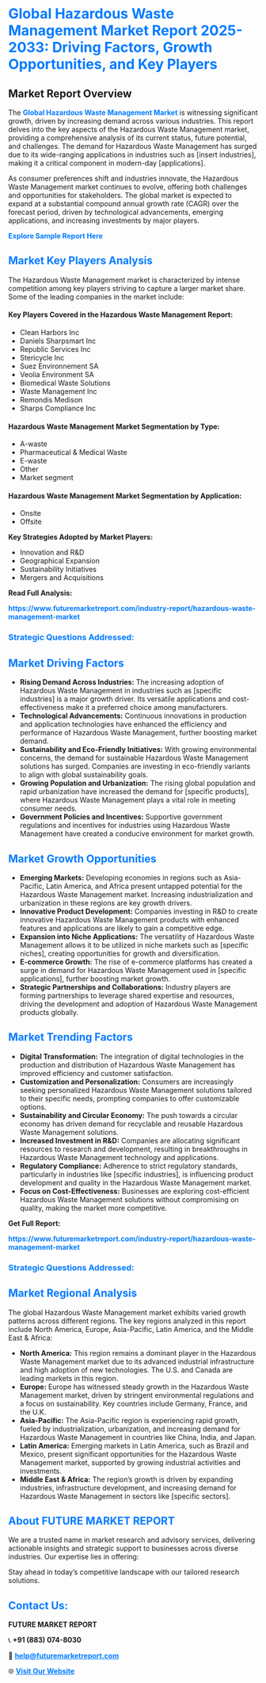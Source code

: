 <h1 style="color: #007BFF;">Global Hazardous Waste Management Market Report 2025-2033: Driving Factors, Growth Opportunities, and Key Players</h1>

<section id="overview">
<h2>Market Report Overview</h2>
<p>The <a href="https://www.futuremarketreport.com/industry-report/hazardous-waste-management-market" style="color: #007BFF; text-decoration: none;"><strong>Global Hazardous Waste Management Market</strong></a> is witnessing significant growth, driven by increasing demand across various industries. This report delves into the key aspects of the Hazardous Waste Management market, providing a comprehensive analysis of its current status, future potential, and challenges. The demand for Hazardous Waste Management has surged due to its wide-ranging applications in industries such as [insert industries], making it a critical component in modern-day [applications].</p>
<p>As consumer preferences shift and industries innovate, the Hazardous Waste Management market continues to evolve, offering both challenges and opportunities for stakeholders. The global market is expected to expand at a substantial compound annual growth rate (CAGR) over the forecast period, driven by technological advancements, emerging applications, and increasing investments by major players.</p>
</section>

<section id="overview">
<p><a href="https://www.futuremarketreport.com/request-sample/reportId=109970" style="color: #007BFF; text-decoration: none;"><strong>Explore Sample Report Here</strong></a></p>
</section>

<section id="key-players">
<h2 style="color: #007BFF;">Market Key Players Analysis</h2>
<p>The Hazardous Waste Management market is characterized by intense competition among key players striving to capture a larger market share. Some of the leading companies in the market include:</p>
<h4>Key Players Covered in the Hazardous Waste Management Report:</h4>
<ul><li>Clean Harbors Inc</li><li>Daniels Sharpsmart Inc</li><li>Republic Services Inc</li><li>Stericycle Inc</li><li>Suez Environnement SA</li><li>Veolia Environment SA</li><li>Biomedical Waste Solutions</li><li>Waste Management Inc</li><li>Remondis Medison</li><li>Sharps Compliance Inc</li></ul>
<h4>Hazardous Waste Management Market Segmentation by Type:</h4>
<ul><li>A-waste</li><li>Pharmaceutical &amp; Medical Waste</li><li>E-waste</li><li>Other</li><li>Market segment</li></ul>

<h4>Hazardous Waste Management Market Segmentation by Application:</h4>
<ul><li>Onsite</li><li>Offsite</li></ul>
<p><strong>Key Strategies Adopted by Market Players:</strong></p>
<ul>
<li>Innovation and R&D</li>
<li>Geographical Expansion</li>
<li>Sustainability Initiatives</li>
<li>Mergers and Acquisitions</li>
</ul>
</section>

<section>
<p><strong>Read Full Analysis: </strong></p><a href="https://www.futuremarketreport.com/industry-report/hazardous-waste-management-market" style="color: #007BFF; text-decoration: none;"><strong>https://www.futuremarketreport.com/industry-report/hazardous-waste-management-market</strong></a>
<h3 style="color: #007BFF;">Strategic Questions Addressed:</h3>
</section>

<section id="driving-factors">
<h2 style="color: #007BFF;">Market Driving Factors</h2>
<ul>
<li><strong>Rising Demand Across Industries:</strong> The increasing adoption of Hazardous Waste Management in industries such as [specific industries] is a major growth driver. Its versatile applications and cost-effectiveness make it a preferred choice among manufacturers.</li>
<li><strong>Technological Advancements:</strong> Continuous innovations in production and application technologies have enhanced the efficiency and performance of Hazardous Waste Management, further boosting market demand.</li>
<li><strong>Sustainability and Eco-Friendly Initiatives:</strong> With growing environmental concerns, the demand for sustainable Hazardous Waste Management solutions has surged. Companies are investing in eco-friendly variants to align with global sustainability goals.</li>
<li><strong>Growing Population and Urbanization:</strong> The rising global population and rapid urbanization have increased the demand for [specific products], where Hazardous Waste Management plays a vital role in meeting consumer needs.</li>
<li><strong>Government Policies and Incentives:</strong> Supportive government regulations and incentives for industries using Hazardous Waste Management have created a conducive environment for market growth.</li>
</ul>
</section>

<section id="growth-opportunities">
<h2 style="color: #007BFF;">Market Growth Opportunities</h2>
<ul>
<li><strong>Emerging Markets:</strong> Developing economies in regions such as Asia-Pacific, Latin America, and Africa present untapped potential for the Hazardous Waste Management market. Increasing industrialization and urbanization in these regions are key growth drivers.</li>
<li><strong>Innovative Product Development:</strong> Companies investing in R&D to create innovative Hazardous Waste Management products with enhanced features and applications are likely to gain a competitive edge.</li>
<li><strong>Expansion into Niche Applications:</strong> The versatility of Hazardous Waste Management allows it to be utilized in niche markets such as [specific niches], creating opportunities for growth and diversification.</li>
<li><strong>E-commerce Growth:</strong> The rise of e-commerce platforms has created a surge in demand for Hazardous Waste Management used in [specific applications], further boosting market growth.</li>
<li><strong>Strategic Partnerships and Collaborations:</strong> Industry players are forming partnerships to leverage shared expertise and resources, driving the development and adoption of Hazardous Waste Management products globally.</li>
</ul>
</section>

<section id="trending-factors">
<h2 style="color: #007BFF;">Market Trending Factors</h2>
<ul>
<li><strong>Digital Transformation:</strong> The integration of digital technologies in the production and distribution of Hazardous Waste Management has improved efficiency and customer satisfaction.</li>
<li><strong>Customization and Personalization:</strong> Consumers are increasingly seeking personalized Hazardous Waste Management solutions tailored to their specific needs, prompting companies to offer customizable options.</li>
<li><strong>Sustainability and Circular Economy:</strong> The push towards a circular economy has driven demand for recyclable and reusable Hazardous Waste Management solutions.</li>
<li><strong>Increased Investment in R&D:</strong> Companies are allocating significant resources to research and development, resulting in breakthroughs in Hazardous Waste Management technology and applications.</li>
<li><strong>Regulatory Compliance:</strong> Adherence to strict regulatory standards, particularly in industries like [specific industries], is influencing product development and quality in the Hazardous Waste Management market.</li>
<li><strong>Focus on Cost-Effectiveness:</strong> Businesses are exploring cost-efficient Hazardous Waste Management solutions without compromising on quality, making the market more competitive.</li>
</ul>
</section>

<section>
<p><strong>Get Full Report: </strong></p><a href="https://www.futuremarketreport.com/industry-report/hazardous-waste-management-market" style="color: #007BFF; text-decoration: none;"><strong>https://www.futuremarketreport.com/industry-report/hazardous-waste-management-market</strong></a>
<h3 style="color: #007BFF;">Strategic Questions Addressed:</h3>
</section>


<section id="regional-analysis">
<h2 style="color: #007BFF;">Market Regional Analysis</h2>
<p>The global Hazardous Waste Management market exhibits varied growth patterns across different regions. The key regions analyzed in this report include North America, Europe, Asia-Pacific, Latin America, and the Middle East & Africa:</p>
<ul>
<li><strong>North America:</strong> This region remains a dominant player in the Hazardous Waste Management market due to its advanced industrial infrastructure and high adoption of new technologies. The U.S. and Canada are leading markets in this region.</li>
<li><strong>Europe:</strong> Europe has witnessed steady growth in the Hazardous Waste Management market, driven by stringent environmental regulations and a focus on sustainability. Key countries include Germany, France, and the U.K.</li>
<li><strong>Asia-Pacific:</strong> The Asia-Pacific region is experiencing rapid growth, fueled by industrialization, urbanization, and increasing demand for Hazardous Waste Management in countries like China, India, and Japan.</li>
<li><strong>Latin America:</strong> Emerging markets in Latin America, such as Brazil and Mexico, present significant opportunities for the Hazardous Waste Management market, supported by growing industrial activities and investments.</li>
<li><strong>Middle East & Africa:</strong> The region’s growth is driven by expanding industries, infrastructure development, and increasing demand for Hazardous Waste Management in sectors like [specific sectors].</li>
</ul>
</section>

<footer>
<h2 style="color: #007BFF;">About FUTURE MARKET REPORT</h2>
<p>We are a trusted name in market research and advisory services, delivering actionable insights and strategic support to businesses across diverse industries. Our expertise lies in offering:</p>

<p>Stay ahead in today’s competitive landscape with our tailored research solutions.</p>

<h2 style="color: #007BFF;">Contact Us:</h2>
<p><strong>FUTURE MARKET REPORT</strong></p>
<p>📞 <strong>+91 (883) 074-8030</strong></p>
<p>📧 <strong><a href="mailto:help@futuremarketreport.com" style="color: #007BFF;">help@futuremarketreport.com</a></strong></p>
<p>🌐 <strong><a href="https://www.futuremarketreport.com/" style="color: #007BFF;">Visit Our Website</a></strong></p>
</footer>
